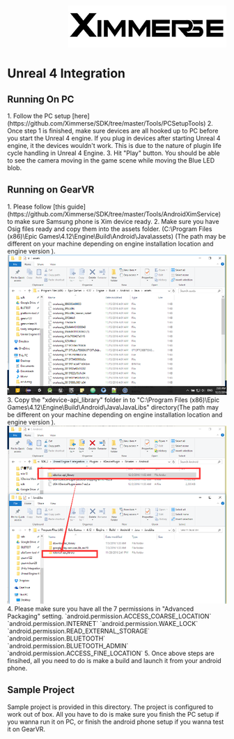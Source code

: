 <div align=right><img src="../Tools/imgs/xim.png" ></div>

<h1> Unreal 4 Integration </h1>

<h2> Running On PC </h2>
1. Follow the PC setup [here](https://github.com/Ximmerse/SDK/tree/master/Tools/PCSetupTools)
2. Once step 1 is finished, make sure devices are all hooked up to PC before you start the Unreal 4 engine. 
If you plug in devices after starting Unreal 4 engine, it the devices wouldn't work. 
This is due to the nature of plugin life cycle handling in Unreal 4 Engine. 
3. Hit "Play" button. You should be able to see the camera moving in the game scene while moving the Blue LED blob.

<h2> Running on GearVR</h2>
1. Please follow [this guide](https://github.com/Ximmerse/SDK/tree/master/Tools/AndroidXimService) to make sure Samsung phone is Xim device ready.
2. Make sure you have Osig files ready and copy them into the assets folder. (C:\Program Files (x86)\Epic Games\4.12\Engine\Build\Android\Java\assets) (The path may be different on your machine depending on engine installation location and engine version ).
	<div align = center>
	<img src="../tools/imgs/copy_osigs.png" width="700">
    </div>
3. Copy the "xdevice-api_library" folder in to "C:\Program Files (x86)\Epic Games\4.12\Engine\Build\Android\Java\JavaLibs" directory(The path may be different on your machine depending on engine installation location and engine version ).
	<div align = center>
	<img src="../Tools/imgs/copy_java_libs.png" width="700">
    </div>
4. Please make sure you have all the 7 permissions in "Advanced Packaging" setting. 
	`android.permission.ACCESS_COARSE_LOCATION`
	`android.permission.INTERNET`
	`android.permission.WAKE_LOCK`
	`android.permission.READ_EXTERNAL_STORAGE`
	`android.permission.BLUETOOTH`
	`android.permission.BLUETOOTH_ADMIN`
	`android.permission.ACCESS_FINE_LOCATION`
5. Once above steps are finsihed, all you need to do is make a build and launch it from your android phone. 

<h2> Sample Project </h2>
Sample project is provided in this directory. 
The project is configured to work out of box. 
All you have to do is make sure you finish the PC setup if you wanna run it on PC, or finish the android phone setup if you wanna test it on GearVR.